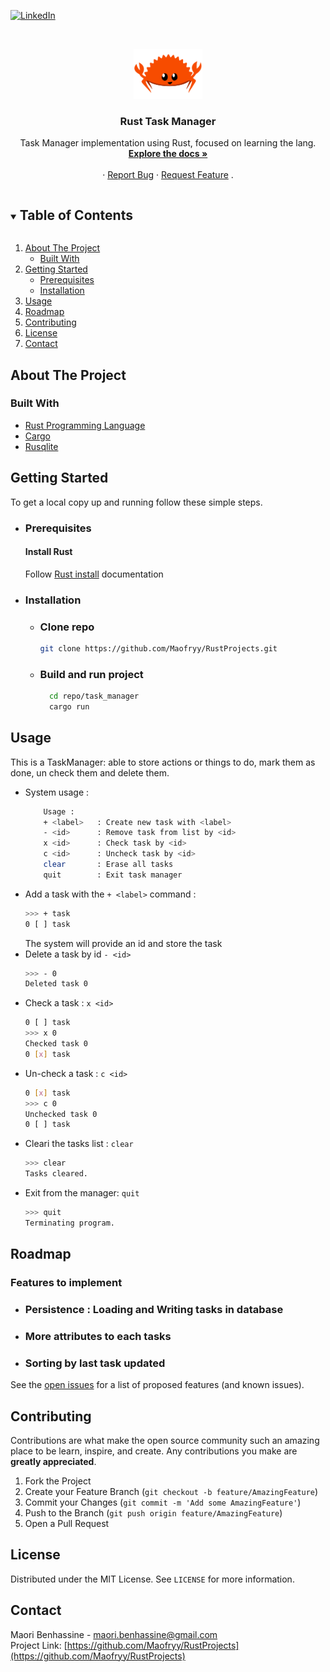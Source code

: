 <!-- PROJECT SHIELDS -->
<!--
*** I'm using markdown "reference style" links for readability.
*** Reference links are enclosed in brackets [ ] instead of parentheses ( ).
*** See the bottom of this document for the declaration of the reference variables
*** for contributors-url, forks-url, etc. This is an optional, concise syntax you may use.
*** https://www.markdownguide.org/basic-syntax/#reference-style-links
[![Contributors][contributors-shield]][contributors-url]
[![Forks][forks-shield]][forks-url]
[![Stargazers][stars-shield]][stars-url]
[![Issues][issues-shield]][issues-url]
[![MIT License][license-shield]][license-url]
-->
[![LinkedIn][linkedin-shield]][linkedin-url]



<!-- PROJECT LOGO -->
<br />
<p align="center">
  <a href="https://github.com/Maofryy/RustProjects/tree/main/task_manager">
    <img src="images/rustacean-flat-happy.png" alt="Logo" width="110" height="80">
  </a>

  <h3 align="center">Rust Task Manager</h3>

  <p align="center">
    Task Manager implementation using Rust, focused on learning the lang.
    <br />
    <a href="https://github.com/Maofryy/RustProjects/tree/main/task_manager"><strong>Explore the docs »</strong></a>
    <br />
    <br />
    ·
    <a href="https://github.com/maofryy/RustProjects/issues">Report Bug</a>
    ·
    <a href="https://github.com/maofryy/RustProjects/issues">Request Feature</a>
    .
  </p>
</p>



<!-- TABLE OF CONTENTS -->
<details open="open">
  <summary><h2 style="display: inline-block">Table of Contents</h2></summary>
  <ol>
    <li>
      <a href="#about-the-project">About The Project</a>
      <ul>
        <li><a href="#built-with">Built With</a></li>
      </ul>
    </li>
    <li>
      <a href="#getting-started">Getting Started</a>
      <ul>
        <li><a href="#prerequisites">Prerequisites</a></li>
        <li><a href="#installation">Installation</a></li>
      </ul>
    </li>
    <li><a href="#usage">Usage</a></li>
    <li><a href="#roadmap">Roadmap</a></li>
    <li><a href="#contributing">Contributing</a></li>
    <li><a href="#license">License</a></li>
    <li><a href="#contact">Contact</a></li>
  </ol>
</details>



<!-- ABOUT THE PROJECT -->
## About The Project

<!-- 
Here's a blank template to get started:
**To avoid retyping too much info. Do a search and replace with your text editor for the following:**
`maofryy`, `todos-group-1/tree/branche_maori`, `twitter_handle`, `maori.benhassine@gmail.com`, `Rust TaskManager`, `Task Manager implementation using Rust, focused on learning the lang.`
-->

### Built With

* [Rust Programming Language](https://www.rust-lang.org/)
* [Cargo](https://doc.rust-lang.org/cargo/guide/)
* [Rusqlite](https://github.com/rusqlite/rusqlite)


<!-- GETTING STARTED -->
## Getting Started

To get a local copy up and running follow these simple steps.
- ### Prerequisites
   #### Install Rust
  Follow [Rust install](https://www.rust-lang.org/tools/install) documentation
- ### Installation
  - ### Clone repo
    ```sh
    git clone https://github.com/Maofryy/RustProjects.git
    ```

  - ### Build and run project
    ```sh
      cd repo/task_manager
      cargo run
    ```

<!-- USAGE EXAMPLES -->
## Usage

This is a TaskManager: able to store actions or things to do, mark them as done, un check them and delete them.
- System usage : 
    ```sh
        Usage :
        + <label>   : Create new task with <label>
        - <id>      : Remove task from list by <id>
        x <id>      : Check task by <id>
        c <id>      : Uncheck task by <id>
        clear       : Erase all tasks
        quit        : Exit task manager
    ``` 
- Add a task with the ```+ <label>``` command :
    ```sh
    >>> + task
    0 [ ] task
    ```
    The system will provide an id and store the task
- Delete a task by id ```- <id> ```
    ```sh
    >>> - 0
    Deleted task 0
    ```
- Check a task : ```x <id>```
    ```bash
    0 [ ] task
    >>> x 0
    Checked task 0
    0 [x] task
    ```
- Un-check a task : ```c <id>```
    ```sh
    0 [x] task
    >>> c 0
    Unchecked task 0
    0 [ ] task
    ```
- Cleari the tasks list : ```clear```
    ```sh
    >>> clear
    Tasks cleared.
    ```
- Exit from the manager: ```quit```
    ```sh
    >>> quit
    Terminating program.
    ```
<!-- _For more examples, please refer to the [Documentation](https://example.com)_



<!-- ROADMAP -->
## Roadmap
### Features to implement
  - ### Persistence : Loading and Writing tasks in database
  - ### More attributes to each tasks
  - ### Sorting by last task updated

See the [open issues](https://github.com/maofryy/RustProject/issues) for a list of proposed features (and known issues).



<!-- CONTRIBUTING -->
## Contributing

Contributions are what make the open source community such an amazing place to be learn, inspire, and create. Any contributions you make are **greatly appreciated**.

1. Fork the Project
2. Create your Feature Branch (`git checkout -b feature/AmazingFeature`)
3. Commit your Changes (`git commit -m 'Add some AmazingFeature'`)
4. Push to the Branch (`git push origin feature/AmazingFeature`)
5. Open a Pull Request

<!-- LICENSE -->
## License

Distributed under the MIT License. See `LICENSE` for more information.



<!-- CONTACT -->
## Contact

Maori Benhassine - maori.benhassine@gmail.com \
Project Link: [https://github.com/Maofryy/RustProjects](https://github.com/Maofryy/RustProjects)


<!--
 ACKNOWLEDGEMENTS 
## Acknowledgements

* []()
* []()
* []()





<!-- MARKDOWN LINKS & IMAGES -->
<!-- https://www.markdownguide.org/basic-syntax/#reference-style-links -->
[contributors-shield]: https://img.shields.io/github/contributors/maofryy/repo.svg?style=for-the-badge
[contributors-url]: https://github.com/maofryy/repo/graphs/contributors
[forks-shield]: https://img.shields.io/github/forks/maofryy/repo.svg?style=for-the-badge
[forks-url]: https://github.com/maofryy/repo/network/members
[stars-shield]: https://img.shields.io/github/stars/maofryy/repo.svg?style=for-the-badge
[stars-url]: https://github.com/maofryy/repo/stargazers
[issues-shield]: https://img.shields.io/github/issues/maofryy/repo.svg?style=for-the-badge
[issues-url]: https://github.com/maofryy/repo/issues
[license-shield]: https://img.shields.io/github/license/maofryy/repo.svg?style=for-the-badge
[license-url]: https://github.com/maofryy/repo/blob/master/LICENSE.txt
[linkedin-shield]: https://img.shields.io/badge/-LinkedIn-black.svg?style=for-the-badge&logo=linkedin&colorB=555
[linkedin-url]: https://www.linkedin.com/in/maori-benhassine/

